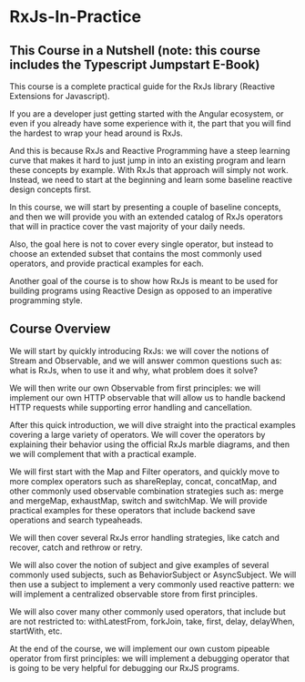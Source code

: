 # RxJs-In-Practice

## This Course in a Nutshell (note: this course includes the Typescript Jumpstart E-Book)

This course is a complete practical guide for the RxJs library (Reactive Extensions for Javascript).

If you are a developer just getting started with the Angular ecosystem, or even if you already have some experience with it, the part that you will find the hardest to wrap your head around is RxJs.

And this is because RxJs and Reactive Programming have a steep learning curve that makes it hard to just jump in into an existing program and learn these concepts by example. With RxJs that approach will simply not work. Instead, we need to start at the beginning and learn some baseline reactive design concepts first.

In this course, we will start by presenting a couple of baseline concepts, and then we will provide you with an extended catalog of RxJs operators that will in practice cover the vast majority of your daily needs.

Also, the goal here is not to cover every single operator, but instead to choose an extended subset that contains the most commonly used operators, and provide practical examples for each.

Another goal of the course is to show how RxJs is meant to be used for building programs using Reactive Design as opposed to an imperative programming style.

## Course Overview

We will start by quickly introducing RxJs: we will cover the notions of Stream and Observable, and we will answer common questions such as: what is RxJs, when to use it and why, what problem does it solve?

We will then write our own Observable from first principles: we will implement our own HTTP observable that will allow us to handle backend HTTP requests while supporting error handling and cancellation.

After this quick introduction, we will dive straight into the practical examples covering a large variety of operators. We will cover the operators by explaining their behavior using the official RxJs marble diagrams, and then we will complement that with a practical example.

We will first start with the Map and Filter operators, and quickly move to more complex operators such as shareReplay, concat, concatMap, and other commonly used observable combination strategies such as: merge and mergeMap, exhaustMap, switch and switchMap. We will provide practical examples for these operators that include backend save operations and search typeaheads.

We will then cover several RxJs error handling strategies, like catch and recover, catch and rethrow or retry.

We will also cover the notion of subject and give examples of several commonly used subjects, such as BehaviorSubject or AsyncSubject. We will then use a subject to implement a very commonly used reactive pattern: we will implement a centralized observable store from first principles.

We will also cover many other commonly used operators, that include but are not restricted to: withLatestFrom, forkJoin, take, first, delay, delayWhen, startWith, etc.

At the end of the course, we will implement our own custom pipeable operator from first principles: we will implement a debugging operator that is going to be very helpful for debugging our RxJS programs.
